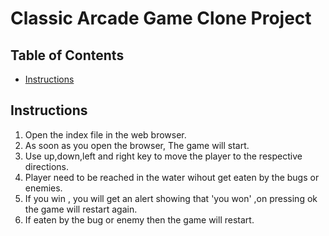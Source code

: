 # Classic Arcade Game Clone Project

## Table of Contents

- [Instructions](#instructions)

## Instructions

1. Open the index file in the web browser.
2. As soon as you open the browser, The game will start.
3. Use up,down,left and right key to move the player to the respective directions.
4. Player need to be reached in the water wihout get eaten by the bugs or enemies.
5. If you win , you will get an alert showing that 'you won' ,on pressing ok the game will restart     again.
6. If eaten by the bug or enemy then the game will restart.



